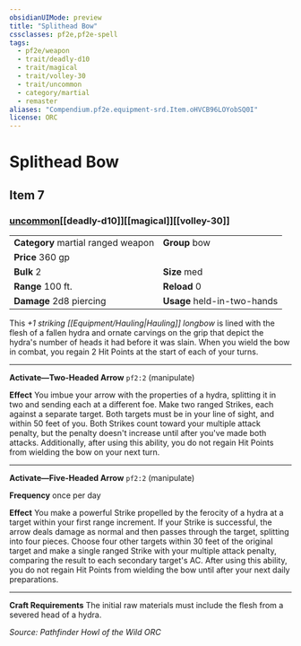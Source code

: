 ```yaml
---
obsidianUIMode: preview
title: "Splithead Bow"
cssclasses: pf2e,pf2e-spell
tags:
  - pf2e/weapon
  - trait/deadly-d10
  - trait/magical
  - trait/volley-30
  - trait/uncommon
  - category/martial
  - remaster
aliases: "Compendium.pf2e.equipment-srd.Item.oHVCB96LOYobSQ0I"
license: ORC
---
```

# Splithead Bow
## Item 7
### [uncommon](uncommon "Uncommon Rarity Trait")[[deadly-d10]][[magical]][[volley-30]]

|  |  |
| -- | -- |
| **Category** martial ranged weapon | **Group** bow |
| **Price** 360 gp |  |
| **Bulk** 2 | **Size** med |
|**Range** 100 ft.| **Reload** 0|
| **Damage** 2d8 piercing  | **Usage** held-in-two-hands |



This _+1 striking [[Equipment/Hauling|Hauling]] longbow_ is lined with the flesh of a fallen hydra and ornate carvings on the grip that depict the hydra's number of heads it had before it was slain. When you wield the bow in combat, you regain 2 Hit Points at the start of each of your turns.

* * *

**Activate—Two-Headed Arrow** `pf2:2` (manipulate)

**Effect** You imbue your arrow with the properties of a hydra, splitting it in two and sending each at a different foe. Make two ranged Strikes, each against a separate target. Both targets must be in your line of sight, and within 50 feet of you. Both Strikes count toward your multiple attack penalty, but the penalty doesn't increase until after you've made both attacks. Additionally, after using this ability, you do not regain Hit Points from wielding the bow on your next turn.

* * *

**Activate—Five-Headed Arrow** `pf2:2` (manipulate)

**Frequency** once per day

**Effect** You make a powerful Strike propelled by the ferocity of a hydra at a target within your first range increment. If your Strike is successful, the arrow deals damage as normal and then passes through the target, splitting into four pieces. Choose four other targets within 30 feet of the original target and make a single ranged Strike with your multiple attack penalty, comparing the result to each secondary target's AC. After using this ability, you do not regain Hit Points from wielding the bow until after your next daily preparations.

* * *

**Craft Requirements** The initial raw materials must include the flesh from a severed head of a hydra.

*Source: Pathfinder Howl of the Wild*
*ORC*